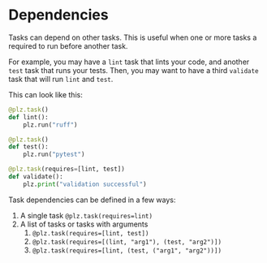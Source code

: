 # Dependencies

Tasks can depend on other tasks. This is useful when one or more tasks a required to run before another task. 

For example, you may have a `lint` task that lints your code, and another `test` task that runs your tests.
Then, you may want to have a third `validate` task that will run `lint` and `test`.

This can look like this:

```python
@plz.task()
def lint():
    plz.run("ruff")

@plz.task()
def test():
    plz.run("pytest")

@plz.task(requires=[lint, test])
def validate():
    plz.print("validation successful")
```

Task dependencies can be defined in a few ways:
1. A single task `@plz.task(requires=lint)`
2. A list of tasks or tasks with arguments
   1. `@plz.task(requires=[lint, test])`
   2. `@plz.task(requires=[(lint, "arg1"), (test, "arg2")])`
   3. `@plz.task(requires=[lint, (test, ("arg1", "arg2"))])`

